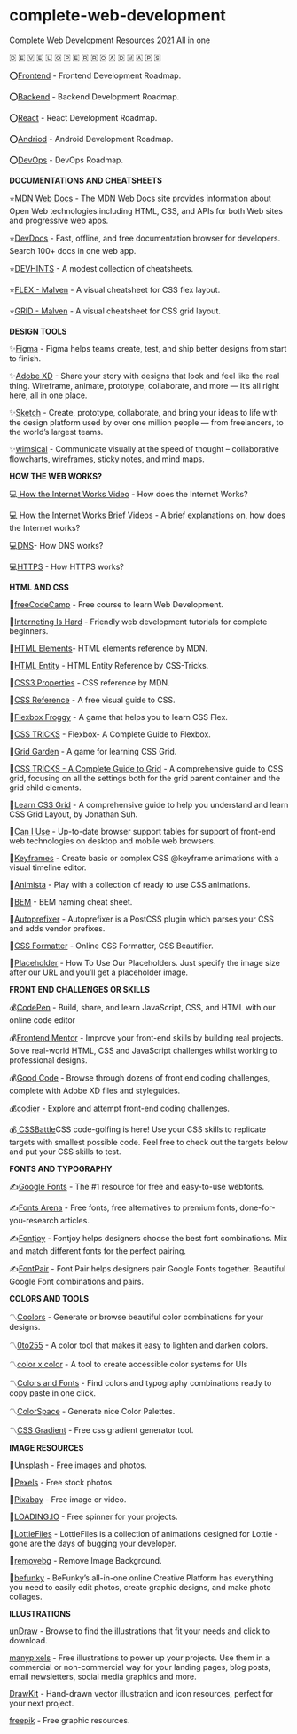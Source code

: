 # complete-web-development
Complete Web Development Resources 2021 All in one

🇩 🇪 🇻 🇪 🇱 🇴 🇵 🇪 🇷 🇷 🇴 🇦 🇩 🇲 🇦 🇵 🇸

⭕[Frontend](https://roadmap.sh/frontend)  - Frontend Development Roadmap.

⭕[Backend](https://roadmap.sh/backend)  - Backend Development Roadmap.

⭕[React](https://roadmap.sh/react) - React Development Roadmap.

⭕[Andriod](https://roadmap.sh/android)  - Android Development Roadmap.

⭕[DevOps](https://roadmap.sh/devops) - DevOps Roadmap.

**DOCUMENTATIONS AND CHEATSHEETS**

⭐[MDN Web Docs](https://developer.mozilla.org/en-US/) - The MDN Web Docs site provides information about Open Web technologies including HTML, CSS, and APIs for both Web sites and progressive web apps.

⭐[DevDocs](https://devdocs.io/) - Fast, offline, and free documentation browser for developers. Search 100+ docs in one web app.

⭐[DEVHINTS](https://devhints.io/) - A modest collection of cheatsheets.

⭐[FLEX - Malven](https://flexbox.malven.co/) - A visual cheatsheet for CSS flex layout.

⭐[GRID - Malven](https://grid.malven.co/) - A visual cheatsheet for CSS grid layout.

**DESIGN TOOLS**

✨[Figma](https://www.figma.com/) - Figma helps teams create, test, and ship better designs from start to finish.

✨[Adobe XD](https://www.adobe.com/in/products/xd.html) - Share your story with designs that look and feel like the real thing. Wireframe, animate, prototype, collaborate, and more — it’s all right here, all in one place.

✨[Sketch](https://www.sketch.com/) - Create, prototype, collaborate, and bring your ideas to life with the design platform used by over one million people — from freelancers, to the world’s largest teams.

✨[wimsical](https://whimsical.com/) - Communicate visually at the speed of thought – collaborative flowcharts, wireframes, sticky notes, and mind maps.

**HOW THE WEB WORKS?**

💻[
How the Internet Works Video](https://www.youtube.com/watch?v=x3c1ih2NJEg) - How does the Internet Works?

💻[
How the Internet Works Brief Videos](https://www.youtube.com/playlist?list=PLzdnOPI1iJNfMRZm5DDxco3UdsFegvuB7) - A brief explanations on, how does the Internet works?


💻[DNS](https://howdns.works/)- How DNS works?

💻[HTTPS](https://howhttps.works/) - How HTTPS works?

**HTML AND CSS**

💜[freeCodeCamp](https://www.freecodecamp.org/learn/) - Free course to learn Web Development.

💜[Interneting Is Hard](https://www.internetingishard.com/) - Friendly web development tutorials for complete beginners.

💜[HTML Elements](https://developer.mozilla.org/en-US/docs/Web/HTML/Element)- HTML elements reference by MDN.

💜[HTML Entity](https://css-tricks.com/snippets/html/glyphs/) - HTML Entity Reference by CSS-Tricks.

💜[CSS3 Properties](https://developer.mozilla.org/en-US/docs/Web/CSS/Reference) - CSS reference by MDN.

💜[CSS Reference](https://cssreference.io/) - A free visual guide to CSS.

💜[Flexbox Froggy](https://flexboxfroggy.com/) - A game that helps you to learn CSS Flex.

💜[CSS TRICKS](https://css-tricks.com/snippets/css/a-guide-to-flexbox/) - Flexbox- A Complete Guide to Flexbox.

💜[Grid Garden](https://cssgridgarden.com/) - A game for learning CSS Grid.

💜[CSS TRICKS - A Complete Guide to Grid](https://css-tricks.com/snippets/css/complete-guide-grid/) - A comprehensive guide to CSS grid, focusing on all the settings both for the grid parent container and the grid child elements.

💜[Learn CSS Grid](https://learncssgrid.com/) - A comprehensive guide to help you understand and learn CSS Grid Layout, by Jonathan Suh.

💜[Can I Use](https://caniuse.com/) - Up-to-date browser support tables for support of front-end web technologies on desktop and mobile web browsers.

💜[Keyframes](https://keyframes.app/) - Create basic or complex CSS @keyframe animations with a visual timeline editor.

💜[Animista](https://animista.net/) - Play with a collection of ready to use CSS animations.

💜[BEM](https://9elements.com/bem-cheat-sheet/) - BEM naming cheat sheet.

💜[Autoprefixer](https://autoprefixer.github.io/) - Autoprefixer is a PostCSS plugin which parses your CSS and adds vendor prefixes.

💜[CSS Formatter](https://www.cleancss.com/css-beautify/) - Online CSS Formatter, CSS Beautifier.

💜[Placeholder](https://placeholder.com/) - How To Use Our Placeholders. Just specify the image size after our URL and you’ll get a placeholder image.

**FRONT END CHALLENGES OR SKILLS**

💰[CodePen](https://codepen.io/) - Build, share, and learn JavaScript, CSS, and HTML with our online code editor

💰[Frontend Mentor](https://www.frontendmentor.io/) - Improve your front-end skills by building real projects. Solve real-world HTML, CSS and JavaScript challenges whilst working to professional designs.

💰[Good Code](https://www.codewell.cc/)  - Browse through dozens of front end coding challenges, complete with Adobe XD files and styleguides.

💰[codier](https://codier.io/)  - Explore and attempt front-end coding challenges.

💰[
CSSBattle](https://cssbattle.dev/)CSS code-golfing is here! Use your CSS skills to replicate targets with smallest possible code. Feel free to check out the targets below and put your CSS skills to test.

**FONTS AND TYPOGRAPHY**

✍[Google Fonts](https://fonts.google.com/) - The #1 resource for free and easy-to-use webfonts.

✍[Fonts Arena](https://fontsarena.com/) - Free fonts, free alternatives to premium fonts, done-for-you-research articles.

✍[Fontjoy](https://fontjoy.com/) - Fontjoy helps designers choose the best font combinations. Mix and match different fonts for the perfect pairing.

✍[FontPair](https://www.fontpair.co/) - Font Pair helps designers pair Google Fonts together. Beautiful Google Font combinations and pairs.

**COLORS AND TOOLS**

〽️[Coolors](https://coolors.co/) - Generate or browse beautiful color combinations for your designs.

〽️[0to255](https://0to255.com/) - A color tool that makes it easy to lighten and darken colors.

〽️[color x color](https://colorcolor.in/) - A tool to create accessible color systems for UIs

〽️[Colors and Fonts](https://www.colorsandfonts.com/) - Find colors and typography combinations ready to copy paste in one click.

〽️[ColorSpace](https://mycolor.space/) - Generate nice Color Palettes.

〽️[CSS Gradient](https://cssgradient.io/) - Free css gradient generator tool.

**IMAGE RESOURCES**

🌃[Unsplash](https://unsplash.com/) - Free images and photos.

🌃[Pexels](https://www.pexels.com/) - Free stock photos.

🌃[Pixabay](https://pixabay.com/)  - Free image or video.

🌃[LOADING.IO](https://loading.io/) - Free spinner for your projects.

🌃[LottieFiles](https://lottiefiles.com/) - LottieFiles is a collection of animations designed for Lottie - gone are the days of bugging your developer.

🌃[removebg](https://www.remove.bg/) - Remove Image Background.

🌃[befunky](https://www.befunky.com/) - BeFunky’s all-in-one online Creative Platform has everything you need to easily edit photos, create graphic designs, and make photo collages.

**ILLUSTRATIONS**

[unDraw](https://undraw.co/illustrations) - Browse to find the illustrations that fit your needs and click to download.

[manypixels](https://www.manypixels.co/gallery)  - Free illustrations to power up your projects. Use them in a commercial or non-commercial way for your landing pages, blog posts, email newsletters, social media graphics and more.

[DrawKit](https://www.drawkit.com/) - Hand-drawn vector illustration and icon resources, perfect for your next project.

[freepik](https://www.freepik.com/) - Free graphic resources.
